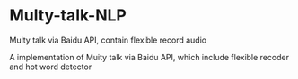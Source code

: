 # Multy-talk-NLP
Multy talk via Baidu API, contain flexible record audio

A implementation of Muity talk via Baidu API, which include flexible recoder and hot word detector
